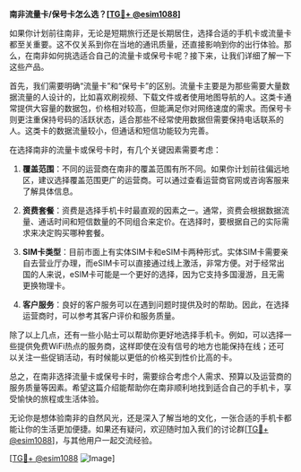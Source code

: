 **南非流量卡/保号卡怎么选？[[TG💪+ @esim1088](https://t.me/s/esim1088)]**

如果你计划前往南非，无论是短期旅行还是长期居住，选择合适的手机卡或流量卡都至关重要。这不仅关系到你在当地的通讯质量，还直接影响到你的出行体验。那么，在南非如何挑选适合自己的流量卡或保号卡呢？接下来，让我们详细了解一下这些产品。

首先，我们需要明确“流量卡”和“保号卡”的区别。流量卡主要是为那些需要大量数据流量的人设计的，比如喜欢刷视频、下载文件或者使用地图导航的人。这类卡通常提供大容量的数据包，价格相对较高，但能满足你对网络速度的需求。而保号卡则更注重保持号码的活跃状态，适合那些不经常使用数据但需要保持电话联系的人。这类卡的数据流量较小，但通话和短信功能较为完善。

在选择南非的流量卡或保号卡时，有几个关键因素需要考虑：

1. **覆盖范围**：不同的运营商在南非的覆盖范围有所不同。如果你计划前往偏远地区，建议选择覆盖范围更广的运营商。可以通过查看运营商官网或咨询客服来了解具体信息。

2. **资费套餐**：资费是选择手机卡时最直观的因素之一。通常，资费会根据数据流量、通话时间和短信数量的不同组合来定价。在选择时，要根据自己的实际需求来决定购买哪种套餐。

3. **SIM卡类型**：目前市面上有实体SIM卡和eSIM卡两种形式。实体SIM卡需要亲自去营业厅办理，而eSIM卡可以直接通过线上激活，非常方便。对于经常出国的人来说，eSIM卡可能是一个更好的选择，因为它支持多国漫游，且无需更换物理卡。

4. **客户服务**：良好的客户服务可以在遇到问题时提供及时的帮助。因此，在选择运营商时，可以参考其客户评价和服务质量。

除了以上几点，还有一些小贴士可以帮助你更好地选择手机卡。例如，可以选择一些提供免费WiFi热点的服务商，这样即使在没有信号的地方也能保持在线；还可以关注一些促销活动，有时候能以更低的价格买到性价比高的卡。

总之，在南非选择流量卡或保号卡时，需要综合考虑个人需求、预算以及运营商的服务质量等因素。希望这篇介绍能帮助你在南非顺利地找到适合自己的手机卡，享受愉快的旅程或生活体验。

无论你是想体验南非的自然风光，还是深入了解当地的文化，一张合适的手机卡都能让你的生活更加便捷。如果还有疑问，欢迎随时加入我们的讨论群[[TG💪+ @esim1088](https://t.me/s/esim1088)]，与其他用户一起交流经验。

[[TG💪+ @esim1088](https://t.me/s/esim1088) ![Image](https://i.postimg.cc/4NQfJmqS/Snipaste-2025-05-13-00-14-12.png)]